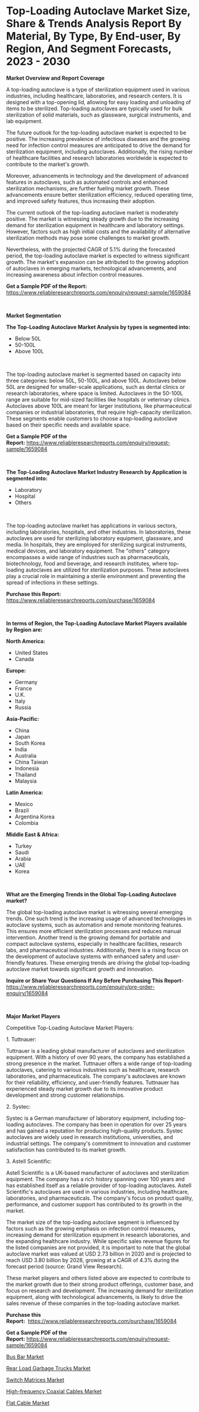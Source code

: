 <p><h1>Top-Loading Autoclave Market Size, Share & Trends Analysis Report By Material, By Type, By End-user, By Region, And Segment Forecasts, 2023 - 2030</h1></p><p><strong>Market Overview and Report Coverage</strong></p>
<p><p>A top-loading autoclave is a type of sterilization equipment used in various industries, including healthcare, laboratories, and research centers. It is designed with a top-opening lid, allowing for easy loading and unloading of items to be sterilized. Top-loading autoclaves are typically used for bulk sterilization of solid materials, such as glassware, surgical instruments, and lab equipment.</p><p>The future outlook for the top-loading autoclave market is expected to be positive. The increasing prevalence of infectious diseases and the growing need for infection control measures are anticipated to drive the demand for sterilization equipment, including autoclaves. Additionally, the rising number of healthcare facilities and research laboratories worldwide is expected to contribute to the market's growth.</p><p>Moreover, advancements in technology and the development of advanced features in autoclaves, such as automated controls and enhanced sterilization mechanisms, are further fueling market growth. These advancements ensure better sterilization efficiency, reduced operating time, and improved safety features, thus increasing their adoption.</p><p>The current outlook of the top-loading autoclave market is moderately positive. The market is witnessing steady growth due to the increasing demand for sterilization equipment in healthcare and laboratory settings. However, factors such as high initial costs and the availability of alternative sterilization methods may pose some challenges to market growth.</p><p>Nevertheless, with the projected CAGR of 5.1% during the forecasted period, the top-loading autoclave market is expected to witness significant growth. The market's expansion can be attributed to the growing adoption of autoclaves in emerging markets, technological advancements, and increasing awareness about infection control measures.</p></p>
<p><strong>Get a Sample PDF of the Report:</strong> <a href="https://www.reliableresearchreports.com/enquiry/request-sample/1659084">https://www.reliableresearchreports.com/enquiry/request-sample/1659084</a></p>
<p>&nbsp;</p>
<p><strong>Market Segmentation</strong></p>
<p><strong>The Top-Loading Autoclave Market Analysis by types is segmented into:</strong></p>
<p><ul><li>Below 50L</li><li>50-100L</li><li>Above 100L</li></ul></p>
<p>&nbsp;</p>
<p><p>The top-loading autoclave market is segmented based on capacity into three categories: below 50L, 50-100L, and above 100L. Autoclaves below 50L are designed for smaller-scale applications, such as dental clinics or research laboratories, where space is limited. Autoclaves in the 50-100L range are suitable for mid-sized facilities like hospitals or veterinary clinics. Autoclaves above 100L are meant for larger institutions, like pharmaceutical companies or industrial laboratories, that require high-capacity sterilization. These segments enable customers to choose a top-loading autoclave based on their specific needs and available space.</p></p>
<p><strong>Get a Sample PDF of the Report:</strong>&nbsp;<a href="https://www.reliableresearchreports.com/enquiry/request-sample/1659084">https://www.reliableresearchreports.com/enquiry/request-sample/1659084</a></p>
<p>&nbsp;</p>
<p><strong>The Top-Loading Autoclave Market Industry Research by Application is segmented into:</strong></p>
<p><ul><li>Laboratory</li><li>Hospital</li><li>Others</li></ul></p>
<p>&nbsp;</p>
<p><p>The top-loading autoclave market has applications in various sectors, including laboratories, hospitals, and other industries. In laboratories, these autoclaves are used for sterilizing laboratory equipment, glassware, and media. In hospitals, they are employed for sterilizing surgical instruments, medical devices, and laboratory equipment. The "others" category encompasses a wide range of industries such as pharmaceuticals, biotechnology, food and beverage, and research institutes, where top-loading autoclaves are utilized for sterilization purposes. These autoclaves play a crucial role in maintaining a sterile environment and preventing the spread of infections in these settings.</p></p>
<p><strong>Purchase this Report:</strong>&nbsp; <a href="https://www.reliableresearchreports.com/purchase/1659084">https://www.reliableresearchreports.com/purchase/1659084</a></p>
<p>&nbsp;</p>
<p><strong>In terms of Region, the Top-Loading Autoclave Market Players available by Region are:</strong></p>
<p>
    <p> <strong> North America: </strong>
        <ul>
            <li>United States</li>
            <li>Canada</li>
        </ul>
        </p> 
    <p> <strong> Europe: </strong>
        <ul>
            <li>Germany</li>
            <li>France</li>
            <li>U.K.</li>
            <li>Italy</li>
            <li>Russia</li>
        </ul>
        </p> 
    <p> <strong> Asia-Pacific: </strong>
        <ul>
            <li>China</li>
            <li>Japan</li>
            <li>South Korea</li>
            <li>India</li>
            <li>Australia</li>
            <li>China Taiwan</li>
            <li>Indonesia</li>
            <li>Thailand</li>
            <li>Malaysia</li>
        </ul>
        </p> 
    <p> <strong> Latin America: </strong>
        <ul>
            <li>Mexico</li>
            <li>Brazil</li>
            <li>Argentina Korea</li>
            <li>Colombia</li>
        </ul>
        </p> 
    <p> <strong> Middle East & Africa: </strong>
        <ul>
            <li>Turkey</li>
            <li>Saudi</li>
            <li>Arabia</li>
            <li>UAE</li>
            <li>Korea</li>
        </ul>
    </p>
    </p>
<p>&nbsp;</p>
<p><strong>What are the Emerging Trends in the Global Top-Loading Autoclave market?</strong></p>
<p><p>The global top-loading autoclave market is witnessing several emerging trends. One such trend is the increasing usage of advanced technologies in autoclave systems, such as automation and remote monitoring features. This ensures more efficient sterilization processes and reduces manual intervention. Another trend is the growing demand for portable and compact autoclave systems, especially in healthcare facilities, research labs, and pharmaceutical industries. Additionally, there is a rising focus on the development of autoclave systems with enhanced safety and user-friendly features. These emerging trends are driving the global top-loading autoclave market towards significant growth and innovation.</p></p>
<p><strong>Inquire or Share Your Questions If Any Before Purchasing This Report</strong>- <a href="https://www.reliableresearchreports.com/enquiry/pre-order-enquiry/1659084">https://www.reliableresearchreports.com/enquiry/pre-order-enquiry/1659084</a></p>
<p>&nbsp;</p>
<p><strong>Major Market Players</strong></p>
<p><p>Competitive Top-Loading Autoclave Market Players:</p><p>1. Tuttnauer:</p><p>Tuttnauer is a leading global manufacturer of autoclaves and sterilization equipment. With a history of over 90 years, the company has established a strong presence in the market. Tuttnauer offers a wide range of top-loading autoclaves, catering to various industries such as healthcare, research laboratories, and pharmaceuticals. The company's autoclaves are known for their reliability, efficiency, and user-friendly features. Tuttnauer has experienced steady market growth due to its innovative product development and strong customer relationships.</p><p>2. Systec:</p><p>Systec is a German manufacturer of laboratory equipment, including top-loading autoclaves. The company has been in operation for over 25 years and has gained a reputation for producing high-quality products. Systec autoclaves are widely used in research institutions, universities, and industrial settings. The company's commitment to innovation and customer satisfaction has contributed to its market growth.</p><p>3. Astell Scientific:</p><p>Astell Scientific is a UK-based manufacturer of autoclaves and sterilization equipment. The company has a rich history spanning over 100 years and has established itself as a reliable provider of top-loading autoclaves. Astell Scientific's autoclaves are used in various industries, including healthcare, laboratories, and pharmaceuticals. The company's focus on product quality, performance, and customer support has contributed to its growth in the market.</p><p>The market size of the top-loading autoclave segment is influenced by factors such as the growing emphasis on infection control measures, increasing demand for sterilization equipment in research laboratories, and the expanding healthcare industry. While specific sales revenue figures for the listed companies are not provided, it is important to note that the global autoclave market was valued at USD 2.73 billion in 2020 and is projected to reach USD 3.80 billion by 2028, growing at a CAGR of 4.3% during the forecast period (source: Grand View Research).</p><p>These market players and others listed above are expected to contribute to the market growth due to their strong product offerings, customer base, and focus on research and development. The increasing demand for sterilization equipment, along with technological advancements, is likely to drive the sales revenue of these companies in the top-loading autoclave market.</p></p>
<p><strong>Purchase this Report:</strong>&nbsp;&nbsp;<a href="https://www.reliableresearchreports.com/purchase/1659084">https://www.reliableresearchreports.com/purchase/1659084</a></p>
<p></p>
<p><strong>Get a Sample PDF of the Report:</strong>&nbsp;<a href="https://www.reliableresearchreports.com/enquiry/request-sample/1659084">https://www.reliableresearchreports.com/enquiry/request-sample/1659084</a></p>
<p><p><a href="https://www.linkedin.com/pulse/bus-bar-market-size-share-global-analysis-report-2023/">Bus Bar Market</a></p><p><a href="https://medium.com/@mariablack1944/rear-load-garbage-trucks-market-size-growth-forecast-2023-2030-2b06cd168c6a">Rear Load Garbage Trucks Market</a></p><p><a href="https://medium.com/@vallieemard78/switch-matrices-market-size-growth-forecast-2023-2030-30afbc8addac">Switch Matrices Market</a></p><p><a href="https://www.linkedin.com/pulse/high-frequency-coaxial-cables-market-size-growth-forecast/">High-frequency Coaxial Cables Market</a></p><p><a href="https://www.linkedin.com/pulse/decoding-flat-cable-market-deep-dive-latest-trends-segmentation/">Flat Cable Market</a></p></p>